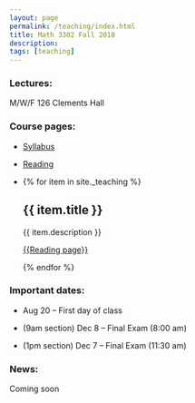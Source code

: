 ```yaml
---
layout: page
permalink: /teaching/index.html
title: Math 3302 Fall 2018
description: 
tags: [teaching]
---
```



### Lectures: 

M/W/F 126 Clements Hall


### Course pages:

* <a href="/assets/math3302_syll.pdf">Syllabus</a>

* <a href="/teaching/reading.md">Reading</a>

* {% for item in site._teaching %}
  <h2>{{ item.title }}</h2>
  <p>{{ item.description }}</p>
  <p><a href="{{reading.md}}">{{Reading page}}</a></p>
  {% endfor %}

### Important dates:

* Aug 20 – First day of class

* (9am section) Dec 8 – Final Exam (8:00 am)

* (1pm section) Dec 7 – Final Exam (11:30 am)

### News:

Coming soon











